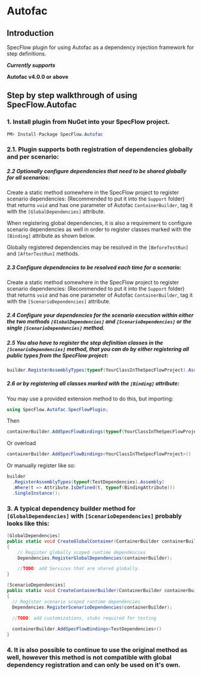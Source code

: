 # Autofac

## Introduction
SpecFlow plugin for using Autofac as a dependency injection framework for step definitions.

***Currently supports***

**Autofac v4.0.0 or above**

## Step by step walkthrough of using SpecFlow.Autofac


### 1.  Install plugin from NuGet into your SpecFlow project.

```csharp
PM> Install-Package SpecFlow.Autofac
```
### 2.1. Plugin supports both registration of dependencies globally and per scenario:
  
  ##### 2.2 Optionally configure dependencies that need to be shared globally for all scenarios:
  
  Create a static method somewhere in the SpecFlow project to register scenario dependencies: 
  (Recommended to put it into the `Support` folder) that returns `void` and has one parameter of Autofac `ContainerBuilder`, tag it with the `[GlobalDependencies]` attribute.

  When registering global dependencies, it is also a requirement to configure scenario dependencies as well in order to register classes  marked with the `[Binding]` attribute as shown below.

  Globally registered dependencies may be resolved in the `[BeforeTestRun]` and `[AfterTestRun]` methods.
    
  ##### 2.3 Configure dependencies to be resolved each time for a scenario:
  
  Create a static method somewhere in the SpecFlow project to register scenario dependencies: 
  (Recommended to put it into the `Support` folder) that returns `void` and has one parameter of Autofac `ContainerBuilder`, tag it with the `[ScenarioDependencies]` attribute. 

  ##### 2.4 Configure your dependencies for the scenario execution within either the two methods `[GlobalDependencies]` and `[ScenarioDependencies]` or the single `[ScenarioDependencies]` method. 

  ##### 2.5 You also have to register the step definition classes in the `[ScenarioDependencies]` method, that you can do by either registering all public types from the SpecFlow project:

```csharp
builder.RegisterAssemblyTypes(typeof(YourClassInTheSpecFlowProject).Assembly).SingleInstance();
```
  ##### 2.6 or by registering all classes marked with the `[Binding]` attribute:

  You may use a provided extension method to do this, but importing:
```csharp
using SpecFlow.Autofac.SpecFlowPlugin;
```
Then
```csharp
containerBuilder.AddSpecFlowBindings(typeof(YourClassInTheSpecFlowProject))
```
Or overload
```csharp
containerBuilder.AddSpecFlowBindings<YourClassInTheSpecFlowProject>()
```

  Or manually register like so:
```csharp
builder
  .RegisterAssemblyTypes(typeof(TestDependencies).Assembly)
  .Where(t => Attribute.IsDefined(t, typeof(BindingAttribute)))
  .SingleInstance();
```
  ### 3. A typical dependency builder method for `[GlobalDependencies]` with `[ScenarioDependencies]` probably looks like this:

```csharp
[GlobalDependencies]
public static void CreateGlobalContainer(ContainerBuilder containerBuilder)
{
    // Register globally scoped runtime dependencies
    Dependencies.RegisterGlobalDependencies(containerBuilder);

    //TODO: add Services that are shared globally.
}

[ScenarioDependencies]
public static void CreateContainerBuilder(ContainerBuilder containerBuilder)
{
  // Register scenario scoped runtime dependencies
  Dependencies.RegisterScenarioDependencies(containerBuilder);
  
  //TODO: add customizations, stubs required for testing

  containerBuilder.AddSpecFlowBindings<TestDependencies>()
}
```
  ### 4.   It is also possible to continue to use the original method as well, however this method is __not__ compatible with global dependency registration and can only be used on it's own.

